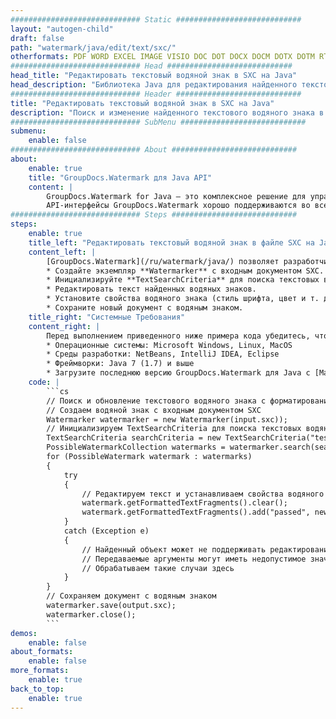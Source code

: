 ```yaml
---
############################# Static ############################
layout: "autogen-child"
draft: false
path: "watermark/java/edit/text/sxc/"
otherformats: PDF WORD EXCEL IMAGE VISIO DOC DOT DOCX DOCM DOTX DOTM RTF TXT XLSX XLSM XLTM XLT XLTX XLS XLSB XLAM PPTX PPTM PPSX PPSM POTM POT POTX PPT PPS ODT BMP GIF JPEG JP2 PNG TIFF WEBP VSD VDX VSDX VSTX VSX VSSX VSDM VSSM VSTM VTX VDW VSS VST
############################# Head ############################
head_title: "Редактировать текстовый водяной знак в SXC на Java"
head_description: "Библиотека Java для редактирования найденного текстового водяного знака в файле SXC в приложениях Java с использованием API GroupDocs.Watermark для Java."
############################# Header ############################
title: "Редактировать текстовый водяной знак в SXC на Java"
description: "Поиск и изменение найденного текстового водяного знака в документе SXC с форматированием в приложениях Java и J2SE. Управляйте размером водяного знака, типом шрифта, углом поворота и положением водяного знака на страницах документа, как вам может понадобиться."
############################# SubMenu ############################
submenu:
    enable: false
############################# About ############################
about:
    enable: true
    title: "GroupDocs.Watermark для Java API"
    content: |
        GroupDocs.Watermark for Java — это комплексное решение для управления водяными знаками для приложений Java. Разработчики могут быстро выполнять такие операции с водяными знаками, как; добавлять, редактировать, искать и удалять различные типы водяных знаков в документах всех популярных форматов файлов. Он поддерживает работу с текстовыми и графическими водяными знаками в различных документах, включая PDF, Microsoft Word, Excel, PowerPoint, Visio, электронную почту и форматы изображений.
        API-интерфейсы GroupDocs.Watermark хорошо поддерживаются во всех основных операционных системах и версиях Java, включая J2SE 7.0 (1.7), J2SE 8.0 (1.8) и Java 10.
############################# Steps ############################
steps:
    enable: true
    title_left: "Редактировать текстовый водяной знак в файле SXC на Java"
    content_left: |
        [GroupDocs.Watermark](/ru/watermark/java/) позволяет разработчикам Java легко редактировать текстовые водяные знаки в своих приложениях, выполняя несколько простых шагов.
        * Создайте экземпляр **Watermarker** с входным документом SXC.
        * Инициализируйте **TextSearchCriteria** для поиска текстовых водяных знаков.
        * Редактировать текст найденных водяных знаков.
        * Установите свойства водяного знака (стиль шрифта, цвет и т. д.).
        * Сохраните новый документ с водяным знаком.
    title_right: "Системные Требования"
    content_right: |
        Перед выполнением приведенного ниже примера кода убедитесь, что в вашей системе установлены следующие предварительные компоненты.
        * Операционные системы: Microsoft Windows, Linux, MacOS
        * Среды разработки: NetBeans, IntelliJ IDEA, Eclipse
        * Фреймворки: Java 7 (1.7) и выше
        * Загрузите последнюю версию GroupDocs.Watermark для Java с [Maven](https://repository.groupdocs.com/webapp/#/artifacts/browse/tree/General/repo/com/groupdocs/groupdocs-watermark)
    code: |
        ```cs
        // Поиск и обновление текстового водяного знака с форматированием в SXC в приложениях Java
        // Создаем водяной знак с входным документом SXC
        Watermarker watermarker = new Watermarker(input.sxc));
        // Инициализируем TextSearchCriteria для поиска текстовых водяных знаков
        TextSearchCriteria searchCriteria = new TextSearchCriteria("test", false);
        PossibleWatermarkCollection watermarks = watermarker.search(searchCriteria);
        for (PossibleWatermark watermark : watermarks)
        {
            try
            {
                // Редактируем текст и устанавливаем свойства водяного знака
                watermark.getFormattedTextFragments().clear();
                watermark.getFormattedTextFragments().add("passed", new Font("Calibri", 19, FontStyle.Bold), Color.getRed(), Color.getAqua());
            }
            catch (Exception e)
            {
                // Найденный объект может не поддерживать редактирование текста
                // Передаваемые аргументы могут иметь недопустимое значение
                // Обрабатываем такие случаи здесь
            }
        }
        // Сохраняем документ с водяным знаком
        watermarker.save(output.sxc);
        watermarker.close();
        ```        
demos:
    enable: false
about_formats:
    enable: false
more_formats:
    enable: true
back_to_top:
    enable: true
---
```


